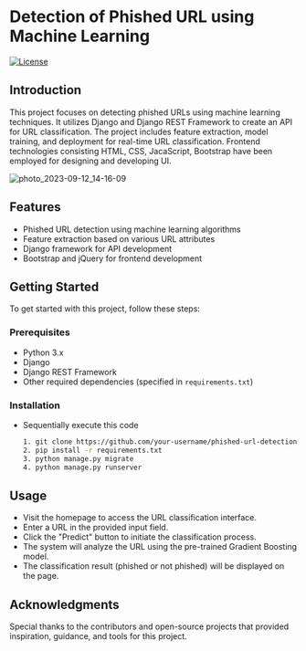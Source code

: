 # Detection of Phished URL using Machine Learning

[![License](https://img.shields.io/badge/license-MIT-blue.svg)](LICENSE)

## Introduction
This project focuses on detecting phished URLs using machine learning techniques. It utilizes Django and Django REST Framework to create an API for URL classification. The project includes feature extraction, model training, and deployment for real-time URL classification. Frontend technologies consisting HTML, CSS, JacaScript, Bootstrap have been employed for designing and developing UI.

![photo_2023-09-12_14-16-09](https://github.com/Jndhaval/ML_Phishing_URL_Detection/assets/61612894/7ecfada0-e59a-49f5-9666-eb2c72851755)


## Features

- Phished URL detection using machine learning algorithms
- Feature extraction based on various URL attributes
- Django framework for API development
- Bootstrap and jQuery for frontend development

## Getting Started

To get started with this project, follow these steps:

### Prerequisites

- Python 3.x
- Django
- Django REST Framework
- Other required dependencies (specified in `requirements.txt`)

### Installation

- Sequentially execute this code  

   ```bash
  1. git clone https://github.com/your-username/phished-url-detection.git
  2. pip install -r requirements.txt
  3. python manage.py migrate
  4. python manage.py runserver
  ```
## Usage
- Visit the homepage to access the URL classification interface.
- Enter a URL in the provided input field.
- Click the "Predict" button to initiate the classification process.
- The system will analyze the URL using the pre-trained Gradient Boosting model.
- The classification result (phished or not phished) will be displayed on the page.

## Acknowledgments
Special thanks to the contributors and open-source projects that provided inspiration, guidance, and tools for this project.

